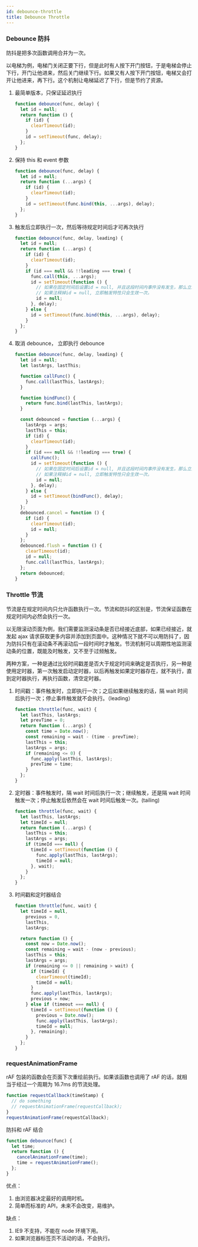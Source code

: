 ```yaml
---
id: debounce-throttle
title: Debounce Throttle
---
```


### Debounce 防抖

防抖是把多次函数调用合并为一次。

以电梯为例，电梯门关闭正要下行，但是此时有人按下开门按钮，于是电梯会停止下行，开门让他进来，然后关门继续下行。如果又有人按下开门按钮，电梯又会打开让他进来，再下行。这个机制让电梯延迟了下行，但是节约了资源。

1. 最简单版本，只保证延迟执行

   ```javascript
   function debounce(func, delay) {
     let id = null;
     return function () {
       if (id) {
         clearTimeout(id);
       }
       id = setTimeout(func, delay);
     };
   }
   ```

2. 保持 this 和 event 参数

   ```javascript
   function debounce(func, delay) {
     let id = null;
     return function (...args) {
       if (id) {
         clearTimeout(id);
       }
       id = setTimeout(func.bind(this, ...args), delay);
     };
   }
   ```

3. 触发后立即执行一次，然后等待规定时间后才可再次执行

   ```javascript
   function debounce(func, delay, leading) {
     let id = null;
     return function (...args) {
       if (id) {
         clearTimeout(id);
       }
       if (id === null && !!leading === true) {
         func.call(this, ...args);
         id = setTimeout(function () {
           // 如果在固定时间后设置id = null, 并且这段时间内事件没有发生，那么立即触发特性再次生效。
           // 如果注释掉id = null, 立即触发特性只会生效一次。
           id = null;
         }, delay);
       } else {
         id = setTimeout(func.bind(this, ...args), delay);
       }
     };
   }
   ```

4. 取消 debounce， 立即执行 debounce

   ```javascript
   function debounce(func, delay, leading) {
     let id = null;
     let lastArgs, lastThis;

     function callFunc() {
       func.call(lastThis, lastArgs);
     }

     function bindFunc() {
       return func.bind(lastThis, lastArgs);
     }

     const debounced = function (...args) {
       lastArgs = args;
       lastThis = this;
       if (id) {
         clearTimeout(id);
       }
       if (id === null && !!leading === true) {
         callFunc();
         id = setTimeout(function () {
           // 如果在固定时间后设置id = null, 并且这段时间内事件没有发生，那么立即触发特性再次生效。
           // 如果注释掉id = null, 立即触发特性只会生效一次。
           id = null;
         }, delay);
       } else {
         id = setTimeout(bindFunc(), delay);
       }
     };
     debounced.cancel = function () {
       if (id) {
         clearTimeout(id);
         id = null;
       }
     };
     debounced.flush = function () {
       clearTimeout(id);
       id = null;
       func.call(lastThis, lastArgs);
     };
     return debounced;
   }
   ```

### Throttle 节流

节流是在规定时间内只允许函数执行一次。节流和防抖的区别是，节流保证函数在规定时间内必然会执行一次。

以无限滚动页面为例，我们需要监测滚动条是否已经接近底部，如果已经接近，就发起 ajax 请求获取更多内容并添加到页面中。这种情况下就不可以用防抖了，因为防抖只有在滚动条不再滚动后一段时间时才触发。节流机制可以周期性地监测滚动条的位置，既能及时触发，又不至于过频触发。

两种方案，一种是通过比较时间戳差是否大于规定时间来确定是否执行，另一种是使用定时器，第一次触发启动定时器，以后再触发如果定时器存在，就不执行，直到定时器执行，再执行函数，清空定时器。

1. 时间戳：事件触发时，立即执行一次；之后如果继续触发的话，隔 wait 时间后执行一次；停止事件触发就不会执行。（leading）

   ```javascript
   function throttle(func, wait) {
     let lastThis, lastArgs;
     let prevTime = 0;
     return function (...args) {
       const time = Date.now();
       const remaining = wait - (time - prevTime);
       lastThis = this;
       lastArgs = args;
       if (remaining <= 0) {
         func.apply(lastThis, lastArgs);
         prevTime = time;
       }
     };
   }
   ```

2. 定时器：事件触发时，隔 wait 时间后执行一次；继续触发，还是隔 wait 时间触发一次；停止触发后依然会在 wait 时间后触发一次。(tailing)

   ```javascript
   function throttle(func, wait) {
     let lastThis, lastArgs;
     let timeId = null;
     return function (...args) {
       lastThis = this;
       lastArgs = args;
       if (timeId === null) {
         timeId = setTimeout(function () {
           func.apply(lastThis, lastArgs);
           timeId = null;
         }, wait);
       }
     };
   }
   ```

3. 时间戳和定时器结合

   ```javascript
   function throttle(func, wait) {
     let timeId = null,
       previous = 0,
       lastThis,
       lastArgs;

     return function () {
       const now = Date.now();
       const remaining = wait - (now - previous);
       lastThis = this;
       lastArgs = args;
       if (remaining <= 0 || remaining > wait) {
         if (timeId) {
           clearTimeout(timeId);
           timeId = null;
         }
         func.apply(lastThis, lastArgs);
         previous = now;
       } else if (timeout === null) {
         timeId = setTimeout(function () {
           previous = Date.now();
           func.apply(lastThis, lastArgs);
           timeId = null;
         }, remaining);
       }
     };
   }
   ```

### requestAnimationFrame

rAF 包装的函数会在页面下次重绘前执行。如果该函数也调用了 rAF 的话，就相当于经过一个周期为 16.7ms 的节流处理。

```javascript
function requestCallback(timeStamp) {
  // do something
  // requestAnimationFrame(requestCallback);
}
requestAnimationFrame(requestCallback);
```

防抖和 rAF 结合

```javascript
function debounce(func) {
  let time;
  return function () {
    cancelAnimationFrame(time);
    time = requestAnimationFrame();
  };
}
```

优点：

1. 由浏览器决定最好的调用时机。
2. 简单而标准的 API，未来不会改变，易维护。

缺点：

1. IE9 不支持，不能在 node 环境下用。
2. 如果浏览器标签页不活动的话，不会执行。
